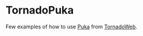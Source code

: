 # TornadoPuka

Few examples of how to use [Puka](https://github.com/majek/puka) from [TornadoWeb](http://www.tornadoweb.org/).


